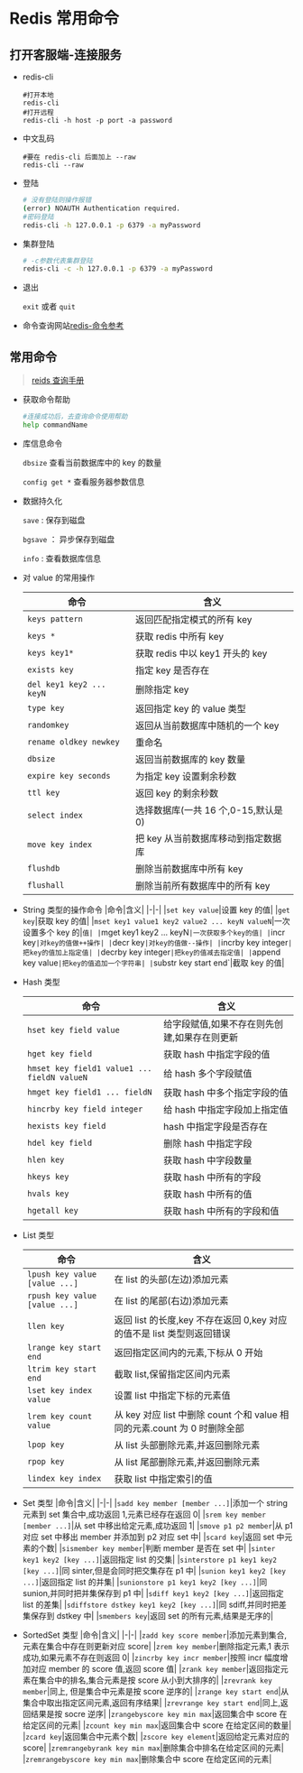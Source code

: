# Redis 常用命令

## 打开客服端-连接服务

- redis-cli

  ```
  #打开本地
  redis-cli
  #打开远程
  redis-cli -h host -p port -a password
  ```

- 中文乱码

  ```
  #要在 redis-cli 后面加上 --raw
  redis-cli --raw
  ```

- 登陆

  ```sh
  # 没有登陆则操作报错
  (error) NOAUTH Authentication required.
  #密码登陆
  redis-cli -h 127.0.0.1 -p 6379 -a myPassword
  ```

- 集群登陆

  ```sh
  # -c参数代表集群登陆
  redis-cli -c -h 127.0.0.1 -p 6379 -a myPassword
  ```

- 退出

  `exit` 或者 `quit`

- 命令查询网站[redis-命令参考](http://doc.redisfans.com/)

## 常用命令

> [reids 查询手册](http://redisdoc.com/index.html)

- 获取命令帮助

  ```sh
  #连接成功后，去查询命令使用帮助
  help commandName
  ```

- 库信息命令

  `dbsize` 查看当前数据库中的 key 的数量

  `config get *` 查看服务器参数信息

- 数据持久化

  `save` : 保存到磁盘

  `bgsave` ： 异步保存到磁盘

  `info` : 查看数据库信息

- 对 value 的常用操作

  | 命令                     | 含义                                 |
  | ------------------------ | ------------------------------------ |
  | `keys pattern`           | 返回匹配指定模式的所有 key           |
  | `keys *`                 | 获取 redis 中所有 key                |
  | `keys key1*`             | 获取 redis 中以 key1 开头的 key      |
  | `exists key`             | 指定 key 是否存在                    |
  | `del key1 key2 ... keyN` | 删除指定 key                         |
  | `type key`               | 返回指定 key 的 value 类型           |
  | `randomkey`              | 返回从当前数据库中随机的一个 key     |
  | `rename oldkey newkey`   | 重命名                               |
  | `dbsize`                 | 返回当前数据库的 key 数量            |
  | `expire key seconds`     | 为指定 key 设置剩余秒数              |
  | `ttl key`                | 返回 key 的剩余秒数                  |
  | `select index`           | 选择数据库(一共 16 个,0-15,默认是 0) |
  | `move key index`         | 把 key 从当前数据库移动到指定数据库  |
  | `flushdb`                | 删除当前数据库中所有 key             |
  | `flushall`               | 删除当前所有数据库中的所有 key       |

- String 类型的操作命令
  |命令|含义|
  |-|-|
  |`set key value`|设置 key 的值|
  |`get key`|获取 key 的值|
  |`mset key1 value1 key2 value2 ... keyN valueN`|一次设置多个 key 的|`值| |`mget key1 key2 ... keyN`|一次获取多个key的值| |`incr key`|对key的值做++操作| |`decr key`|对key的值做--操作| |`incrby key integer`|把key的值加上指定值| |`decrby key integer`|把key的值减去指定值| |`append key value`|把key的值追加一个字符串| |`substr key start end`|截取 key 的值|

- Hash 类型

  | 命令                                        | 含义                                         |
  | ------------------------------------------- | -------------------------------------------- |
  | `hset key field value`                      | 给字段赋值,如果不存在则先创建,如果存在则更新 |
  | `hget key field`                            | 获取 hash 中指定字段的值                     |
  | `hmset key field1 value1 ... fieldN valueN` | 给 hash 多个字段赋值                         |
  | `hmget key field1 ... fieldN`               | 获取 hash 中多个指定字段的值                 |
  | `hincrby key field integer`                 | 给 hash 中指定字段加上指定值                 |
  | `hexists key field`                         | hash 中指定字段是否存在                      |
  | `hdel key field`                            | 删除 hash 中指定字段                         |
  | `hlen key`                                  | 获取 hash 中字段数量                         |
  | `hkeys key`                                 | 获取 hash 中所有的字段                       |
  | `hvals key`                                 | 获取 hash 中所有的值                         |
  | `hgetall key`                               | 获取 hash 中所有的字段和值                   |

- List 类型

  | 命令                          | 含义                                                                      |
  | ----------------------------- | ------------------------------------------------------------------------- |
  | `lpush key value [value ...]` | 在 list 的头部(左边)添加元素                                              |
  | `rpush key value [value ...]` | 在 list 的尾部(右边)添加元素                                              |
  | `llen key`                    | 返回 list 的长度,key 不存在返回 0,key 对应的值不是 list 类型则返回错误    |
  | `lrange key start end`        | 返回指定区间内的元素,下标从 0 开始                                        |
  | `ltrim key start end`         | 截取 list,保留指定区间内元素                                              |
  | `lset key index value`        | 设置 list 中指定下标的元素值                                              |
  | `lrem key count value`        | 从 key 对应 list 中删除 count 个和 value 相同的元素.count 为 0 时删除全部 |
  | `lpop key`                    | 从 list 头部删除元素,并返回删除元素                                       |
  | `rpop key`                    | 从 list 尾部删除元素,并返回删除元素                                       |
  | `lindex key index`            | 获取 list 中指定索引的值                                                  |

- Set 类型
  |命令|含义|
  |-|-|
  |`sadd key member [member ...]`|添加一个 string 元素到 set 集合中,成功返回 1,元素已经存在返回 0|
  |`srem key member [member ...]`|从 set 中移出给定元素,成功返回 1|
  |`smove p1 p2 member`|从 p1 对应 set 中移出 member 并添加到 p2 对应 set 中|
  |`scard key`|返回 set 中元素的个数|
  |`sismember key member`|判断 member 是否在 set 中|
  |`sinter key1 key2 [key ...]`|返回指定 list 的交集|
  |`sinterstore p1 key1 key2 [key ...]`|同 sinter,但是会同时把交集存在 p1 中|
  |`sunion key1 key2 [key ...]`|返回指定 list 的并集|
  |`sunionstore p1 key1 key2 [key ...]`|同 sunion,并同时把并集保存到 p1 中|
  |`sdiff key1 key2 [key ...]`|返回指定 list 的差集|
  |`sdiffstore dstkey key1 key2 [key ...]`|同 sdiff,并同时把差集保存到 dstkey 中|
  |`smembers key`|返回 set 的所有元素,结果是无序的|

- SortedSet 类型
  |命令|含义|
  |-|-|
  |`zadd key score member`|添加元素到集合,元素在集合中存在则更新对应 score|
  |`zrem key member`|删除指定元素,1 表示成功,如果元素不存在则返回 0|
  |`zincrby key incr member`|按照 incr 幅度增加对应 member 的 score 值,返回 score 值|
  |`zrank key member`|返回指定元素在集合中的排名,集合元素是按 score 从小到大排序的|
  |`zrevrank key member`|同上, 但是集合中元素是按 score 逆序的|
  |`zrange key start end`|从集合中取出指定区间元素,返回有序结果|
  |`zrevrange key start end`|同上,返回结果是按 socre 逆序|
  |`zrangebyscore key min max`|返回集合中 score 在给定区间的元素|
  |`zcount key min max`|返回集合中 score 在给定区间的数量|
  |`zcard key`|返回集合中元素个数|
  |`zscore key element`|返回给定元素对应的 score|
  |`zremrangebyrank key min max`|删除集合中排名在给定区间的元素|
  |`zremrangebyscore key min max`|删除集合中 score 在给定区间的元素|
